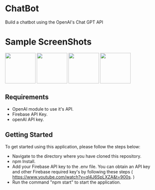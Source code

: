 # ChatBot 

Build a chatbot using the OpenAI's Chat GPT API

# Sample ScreenShots 

<img src="https://github.com/gowtham-b-14/ChatBot/assets/63443309/dfb71129-2c68-4b79-9e57-94c0faa04013" width="100" height="100" />
<img src="https://github.com/gowtham-b-14/ChatBot/assets/63443309/b0bc6133-923a-4351-b95d-d8bfe8604247" width="100" height="100" />
<img src="https://github.com/gowtham-b-14/ChatBot/assets/63443309/750699fd-2bab-4ce3-84cb-c6082c0c18c3" width="100" height="100" />
<img src="https://github.com/gowtham-b-14/ChatBot/assets/63443309/ebe2f572-7b72-45f6-836d-aa77676bce67" width="100" height="100" />

## Requirements

 - OpenAI module to use it's API.
 - Firebase API Key.
 - openAI API key.
     
## Getting Started

To get started using this application, please follow the steps below:

  - Navigate to the directory where you have cloned this repository.
  - npm Install.
  - Add your Firebase API key to the .env file. You can obtain an API key and other Firebase required key's by following these steps ( https://www.youtube.com/watch?v=ql4J6SpLXZA&t=900s. )
  - Run the command "npm start" to start the application.
